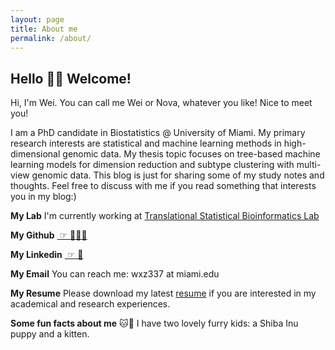 ```yaml
---
layout: page
title: About me
permalink: /about/
---
```




## Hello 👋🏻 Welcome!

Hi, I'm Wei. You can call me Wei or Nova, whatever you like! Nice to meet you!  

I am a PhD candidate in Biostatistics @ University of Miami. My primary research interests are statistical and machine learning methods in high-dimensional genomic data. My thesis topic focuses on tree-based machine learning models for dimension reduction and subtype clustering with multi-view genomic data. This blog is just for sharing some of my study notes and thoughts. Feel free to discuss with me if you read something that interests you in my blog:) 

**My Lab** I'm currently working at [Translational Statistical Bioinformatics Lab](https://transbioinfolab.org/)

**My Github** [ ☞ 👩🏻‍💻 ](https://github.com/noblegasss)

**My Linkedin** [ ☞ 🤝 ](http://linkedin.com/in/nova-weizhang)

**My Email** You can reach me: wxz337 at miami.edu

**My Resume** Please download my latest [resume](http://noblegasss.github.io/assets/WZ_resume2024022.pdf)
 if you are interested in my academical and research experiences.

**Some fun facts about me** 🐱🐶 I have two lovely furry kids: a Shiba Inu puppy and a kitten.
